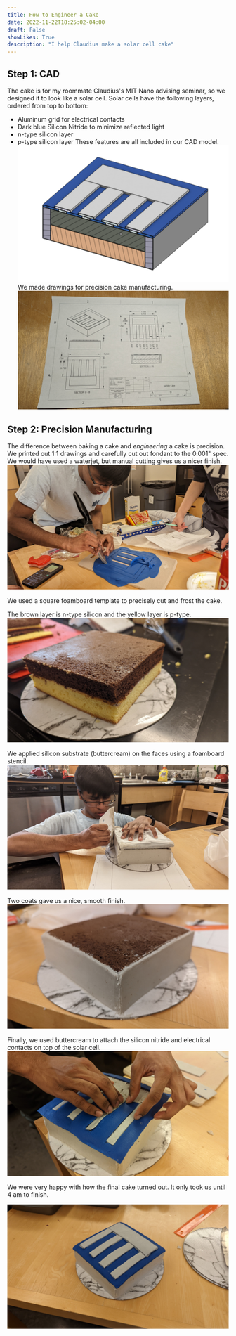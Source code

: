 ```yaml
---
title: How to Engineer a Cake
date: 2022-11-22T18:25:02-04:00
draft: False
showLikes: True
description: "I help Claudius make a solar cell cake"
---
```


## Step 1: CAD
The cake is for my roommate Claudius's MIT Nano advising seminar, so we designed it to look like a solar cell. 
Solar cells have the following layers, ordered from top to bottom:
 - Aluminum grid for electrical contacts
 - Dark blue Silicon Nitride to minimize reflected light
 - n-type silicon layer
 - p-type silicon layer
These features are all included in our CAD model. 
![Cake CAD](images/cake_cad.png)
We made drawings for precision cake manufacturing.
![Cake Drawing](images/drawing.jpg)

## Step 2: Precision Manufacturing
The difference between baking a cake and *engineering* a cake is precision. We printed out 1:1 drawings and carefully cut out fondant to the 0.001" spec. We would have used a waterjet, but manual cutting gives us a nicer finish.
![Fondant Cutting](images/fondant_cutting.jpg)

We used a square foamboard template to precisely cut and frost the cake. 

The brown layer is n-type silicon and the yellow layer is p-type.
![Unfrosted Cake](images/unfrosted.jpg)

We applied silicon substrate (buttercream) on the faces using a foamboard stencil.
![Stencil Frosting](images/stencil.jpg)

Two coats gave us a nice, smooth finish.
![Frosted](images/frosted.jpg)

Finally, we used buttercream to attach the silicon nitride and electrical contacts on top of the solar cell.
![Fondant Application](images/fondant_application.jpg)

We were very happy with how the final cake turned out. It only took us until 4 am to finish.

![Cake](images/cake.jpg)